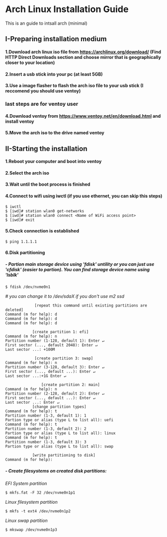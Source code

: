 # Arch Linux Installation Guide
This is an guide to intsall arch (minimal)
## I-Preparing installation medium
 #### 1.Download arch linux iso file from https://archlinux.org/download/ (Find HTTP Direct Downloads section and choose mirror that is geographically closer to your location)
 #### 2.Insert a usb stick into your pc (at least 5GB)
 #### 3.Use a image flasher to flash the arch iso file to your usb stick (I reccomend you should use ventoy)
  ### last steps are for ventoy user
 #### 4.Download ventoy from https://www.ventoy.net/en/download.html and install ventoy
 #### 5.Move the arch iso to the drive named ventoy
## II-Starting the installation
 #### 1.Reboot your computer and boot into ventoy
 #### 2.Select the arch iso
 #### 3.Wait until the boot process is finished
 #### 4.Connect to wifi using iwctl   (if you use ethernet, you can skip this steps)
    $ iwctl
    $ [iwd]# station wlan0 get-networks
    $ [iwd]# station wlan0 connect <Name of WiFi access point>
    $ [iwd]# exit
 #### 5.Check connection is established
    $ ping 1.1.1.1
 #### 6.Disk partitioning 
  ##### - Partion main storage device using 'fdisk' untility or you can just use 'cfdisk' (easier to partion). You can find storage device name using 'lsblk'
    $ fdisk /dev/nvme0n1             
  *# you can change it to /dev/sdaX if you don't use m2 ssd*
  
                 [repeat this command until existing partitions are deleted]
    Command (m for help): d
    Command (m for help): d
    Command (m for help): d

                [create partition 1: efi]
    Command (m for help): n
    Partition number (1-128, default 1): Enter ↵
    First sector (..., default 2048): Enter ↵
    Last sector ...: +100M

                 [create partition 3: swap]
    Command (m for help): n
    Partition number (3-128, default 3): Enter ↵
    First sector (..., default ...): Enter ↵
    Last sector ...:+1G Enter ↵
    
                    [create partition 2: main]
    Command (m for help): n
    Partition number (2-128, default 2): Enter ↵
    First sector (..., default ...): Enter ↵
    Last sector ...: Enter ↵
                [change partition types]
    Command (m for help): t
    Partition number (1-3, default 1): 1
    Partion type or alias (type L to list all): uefi
    Command (m for help): t
    Partition number (1-3, default 2): 2
    Partion type or alias (type L to list all): linux
    Command (m for help): t
    Partition number (1-3, default 3): 3
    Partion type or alias (type L to list all): swap

                [write partitioning to disk]
    Command (m for help): 
 ##### - Create filesystems on created disk partitions:
_EFI System partition_
 
    $ mkfs.fat -F 32 /dev/nvme0n1p1
_Linux filesystem partition_
    
    $ mkfs -t ext4 /dev/nvme0n1p2  
_Linux swap partition_

    $ mkswap /dev/nvme0n1p3          
 
